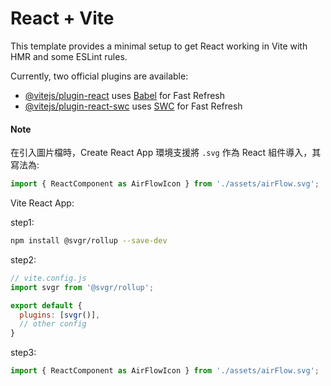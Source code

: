 # React + Vite

This template provides a minimal setup to get React working in Vite with HMR and some ESLint rules.

Currently, two official plugins are available:

- [@vitejs/plugin-react](https://github.com/vitejs/vite-plugin-react/blob/main/packages/plugin-react/README.md) uses [Babel](https://babeljs.io/) for Fast Refresh
- [@vitejs/plugin-react-swc](https://github.com/vitejs/vite-plugin-react-swc) uses [SWC](https://swc.rs/) for Fast Refresh

#### Note
在引入圖片檔時，Create React App 環境支援將 `.svg` 作為 React 組件導入，其寫法為:
``` javascript
import { ReactComponent as AirFlowIcon } from './assets/airFlow.svg';
```
Vite React App:

step1:
``` bash
npm install @svgr/rollup --save-dev
```

step2:
``` js
// vite.config.js
import svgr from '@svgr/rollup';

export default {
  plugins: [svgr()],
  // other config
}
```

step3:
``` js
import { ReactComponent as AirFlowIcon } from './assets/airFlow.svg';
```
